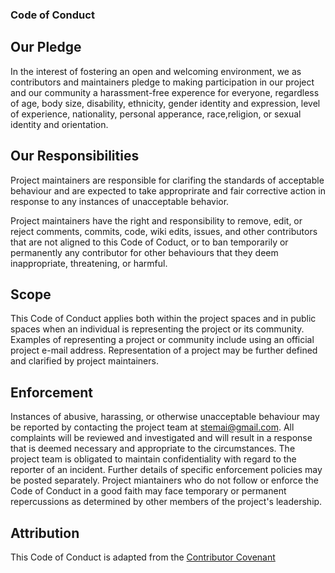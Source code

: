 ### Code of Conduct

## Our Pledge

In the interest of fostering an open and welcoming environment, we as contributors and maintainers pledge to making participation in our project and our community a harassment-free experence for everyone, regardless of age, body size, disability, ethnicity, gender identity and expression, level of experience, nationality, personal apperance, race,religion, or sexual identity and orientation.

## Our Responsibilities

Project maintainers are responsible for clarifing the standards of acceptable behaviour and are expected to take approprirate and fair corrective action in response to any instances of unacceptable behavior.

Project maintainers have the right and responsibility to remove, edit, or reject comments, commits, code, wiki edits, issues, and other contributors that are not aligned to this Code of Coduct, or to ban temporarily or permanently any contributor for other behaviours that they deem inappropriate, threatening, or harmful.

## Scope

This Code of Conduct applies both within the project spaces and in public spaces when an individual is representing the project or its community. Examples of representing a project or community include using an official project e-mail address. Representation of a project may be further defined and clarified by project maintainers.

## Enforcement

Instances of abusive, harassing, or otherwise unacceptable behaviour may be reported by contacting the project team at stemai@gmail.com. All complaints will be reviewed and investigated and will result in a response that is deemed necessary and appropriate to the circumstances. The project team is obligated to maintain confidentiality with regard to the reporter of an incident. Further details of specific enforcement policies may be posted separately.
Project miantainers who do not follow or enforce the Code of Conduct in a good faith may face temporary or permanent repercussions as determined by other members of the project's leadership.

## Attribution
This Code of Conduct is adapted from the [Contributor Covenant](https://www.contributor-covenant.org/version/1/4/code-of-conduct.html)
